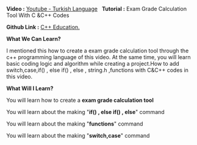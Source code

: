 

<b>Video :</b></b> <a href="https://www.youtube.com/watch?v=pM6y_BJBxKU" target="_blank">Youtube - Turkish Language</a> &nbsp;&nbsp;<b>Tutorial :</b> Exam Grade Calculation Tool With C &C++ Codes&nbsp;&nbsp;&nbsp;&nbsp;&nbsp;&nbsp;&nbsp;&nbsp;&nbsp;<p><b>Github Link :</b> <a href="https://github.com/remoteman/c-programming-education" target="_blank">C++ Education.</a></p>

<b>What We Can Learn?</b>
<p>I mentioned this how to create a exam grade calculation tool through the c++ programming language of this video. At the same time, you will learn basic coding logic and algorithm while creating a project.How to add switch,case,if() , else if() , else , string.h ,functions with C&C++ codes in this video.</p>

<b>What Will I Learn?</b>
<p>You will learn how to create a <b>exam grade calculation tool</b></p>
<p>You will learn about the making "<b>if() , else if() , else</b>" command</p>
<p>You will learn about the making "<b>functions</b>" command</p>
<p>You will learn about the making "<b>switch,case</b>" command</p>
